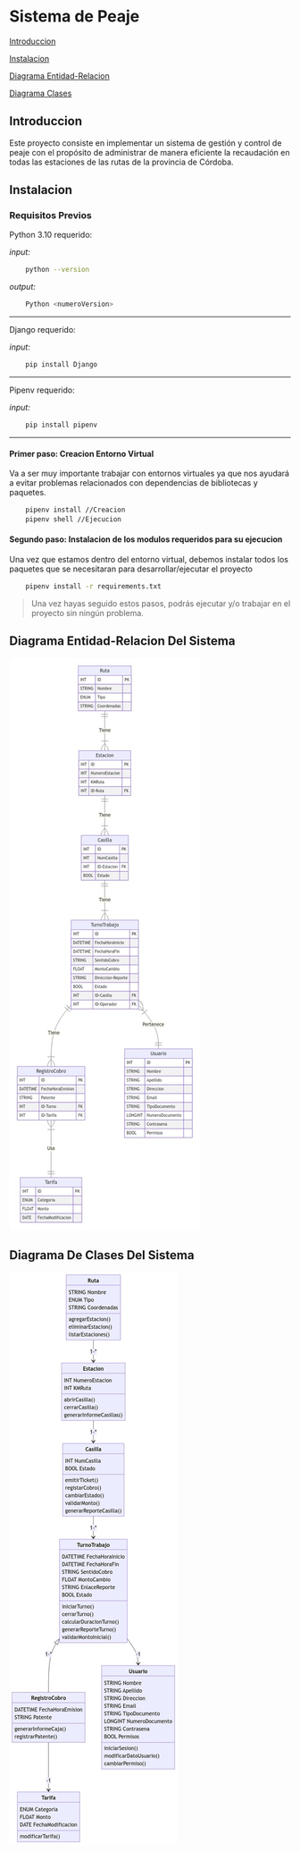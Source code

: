 # Sistema de Peaje

[Introduccion](#introduccion)

[Instalacion](#instalacion)

[Diagrama Entidad-Relacion](#diagrama-entidad-relacion-del-sistema)

[Diagrama Clases](#diagrama-de-clases-del-sistema)



## Introduccion
Este proyecto consiste en implementar un sistema de gestión y control de peaje con el propósito de administrar de manera eficiente la recaudación en todas las estaciones de las rutas de la provincia de Córdoba.


## Instalacion

### Requisitos Previos

Python 3.10 requerido:

*input:*
```bash
    python --version
```

*output:*
```bash
    Python <numeroVersion>
```
<hr>

Django requerido:

*input:*
```bash
    pip install Django
```
<hr>
Pipenv requerido:


*input:*
```bash
    pip install pipenv
```

<hr>

#### Primer paso: Creacion Entorno Virtual

Va a ser muy importante trabajar con entornos virtuales ya que nos ayudará a evitar problemas relacionados con dependencias de bibliotecas y paquetes.

```bash
    pipenv install //Creacion
    pipenv shell //Ejecucion
```

#### Segundo paso: Instalacion de los modulos requeridos para su ejecucion

Una vez que estamos dentro del entorno virtual, debemos instalar todos los paquetes que se necesitaran para desarrollar/ejecutar el proyecto

```bash
    pipenv install -r requirements.txt
```

>Una vez hayas seguido estos pasos, podrás ejecutar y/o trabajar en el proyecto sin ningún problema.

## Diagrama Entidad-Relacion Del Sistema
![Imagen Diagrama Entidad-Relacion](docs/DiagramaER.jpeg)


## Diagrama De Clases Del Sistema
![Imagen Diagrama Entidad-Relacion](docs/DiagramaClass.jpeg)

